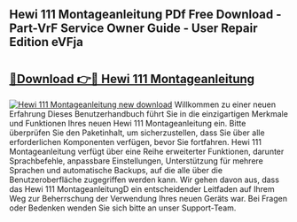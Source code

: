 ## Hewi 111 Montageanleitung PDf Free Download - Part-VrF Service Owner Guide - User Repair Edition eVFja

# <h2><a href="http://df7rtrm.blite.top/?on=Hewi+111+Montageanleitung">🔗Download 👉🔴 Hewi 111 Montageanleitung</a></h2>

[![Hewi 111 Montageanleitung new download](https://i.imgur.com/lujVjoI.png)](http://df7rtrm.blite.top/?on=Hewi+111+Montageanleitung)
Willkommen zu einer neuen Erfahrung Dieses Benutzerhandbuch führt Sie in die einzigartigen Merkmale und Funktionen Ihres neuen Hewi 111 Montageanleitung ein. Bitte überprüfen Sie den Paketinhalt, um sicherzustellen, dass Sie über alle erforderlichen Komponenten verfügen, bevor Sie fortfahren. Hewi 111 Montageanleitung verfügt über eine Reihe erweiterter Funktionen, darunter Sprachbefehle, anpassbare Einstellungen, Unterstützung für mehrere Sprachen und automatische Backups, auf die alle über die Benutzeroberfläche zugegriffen werden kann. Wir gehen davon aus, dass das Hewi 111 MontageanleitungD ein entscheidender Leitfaden auf Ihrem Weg zur Beherrschung der Verwendung Ihres neuen Geräts war. Bei Fragen oder Bedenken wenden Sie sich bitte an unser Support-Team.
